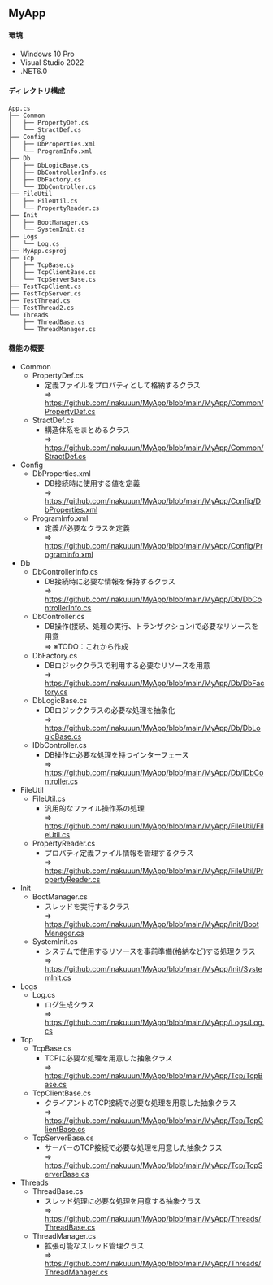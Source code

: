 ## MyApp
#### 環境
- Windows 10 Pro
- Visual Studio 2022
- .NET6.0
#### ディレクトリ構成
```
App.cs
├── Common
│   ├── PropertyDef.cs
│   └── StractDef.cs
├── Config
│   ├── DbProperties.xml
│   └── ProgramInfo.xml
├── Db
│   ├── DbLogicBase.cs
│   ├── DbControllerInfo.cs
│   ├── DbFactory.cs
│   └── IDbController.cs
├── FileUtil
│   ├── FileUtil.cs
│   └── PropertyReader.cs
├── Init
│   ├── BootManager.cs
│   └── SystemInit.cs
├── Logs
│   └── Log.cs
├── MyApp.csproj
├── Tcp
│   ├── TcpBase.cs
│   ├── TcpClientBase.cs
│   └── TcpServerBase.cs
├── TestTcpClient.cs
├── TestTcpServer.cs
├── TestThread.cs
├── TestThread2.cs
└── Threads
    ├── ThreadBase.cs
    └── ThreadManager.cs
```

#### 機能の概要
- Common
    - PropertyDef.cs
      - 定義ファイルをプロパティとして格納するクラス  
        => https://github.com/inakuuun/MyApp/blob/main/MyApp/Common/PropertyDef.cs
    - StractDef.cs
      - 構造体系をまとめるクラス  
        => https://github.com/inakuuun/MyApp/blob/main/MyApp/Common/StractDef.cs
- Config
    - DbProperties.xml
      - DB接続時に使用する値を定義  
        => https://github.com/inakuuun/MyApp/blob/main/MyApp/Config/DbProperties.xml
    - ProgramInfo.xml
      - 定義が必要なクラスを定義  
        => https://github.com/inakuuun/MyApp/blob/main/MyApp/Config/ProgramInfo.xml
- Db
    - DbControllerInfo.cs
      - DB接続時に必要な情報を保持するクラス  
        => https://github.com/inakuuun/MyApp/blob/main/MyApp/Db/DbControllerInfo.cs
    - DbController.cs
      - DB操作(接続、処理の実行、トランザクション)で必要なリソースを用意  
        => ※TODO：これから作成
    - DbFactory.cs
      - DBロジッククラスで利用する必要なリソースを用意  
        => https://github.com/inakuuun/MyApp/blob/main/MyApp/Db/DbFactory.cs
    - DbLogicBase.cs
      - DBロジッククラスの必要な処理を抽象化  
        => https://github.com/inakuuun/MyApp/blob/main/MyApp/Db/DbLogicBase.cs
    - IDbController.cs
      - DB操作に必要な処理を持つインターフェース  
        => https://github.com/inakuuun/MyApp/blob/main/MyApp/Db/IDbController.cs
- FileUtil
    - FileUtil.cs
      - 汎用的なファイル操作系の処理  
        => https://github.com/inakuuun/MyApp/blob/main/MyApp/FileUtil/FileUtil.cs
    - PropertyReader.cs
      - プロパティ定義ファイル情報を管理するクラス  
        => https://github.com/inakuuun/MyApp/blob/main/MyApp/FileUtil/PropertyReader.cs
- Init
    - BootManager.cs
      - スレッドを実行するクラス  
        => https://github.com/inakuuun/MyApp/blob/main/MyApp/Init/BootManager.cs
    - SystemInit.cs
      - システムで使用するリソースを事前準備(格納など)する処理クラス  
        => https://github.com/inakuuun/MyApp/blob/main/MyApp/Init/SystemInit.cs
- Logs
    - Log.cs
      - ログ生成クラス  
        => https://github.com/inakuuun/MyApp/blob/main/MyApp/Logs/Log.cs
- Tcp
    - TcpBase.cs
      - TCPに必要な処理を用意した抽象クラス  
        => https://github.com/inakuuun/MyApp/blob/main/MyApp/Tcp/TcpBase.cs
    - TcpClientBase.cs
      - クライアントのTCP接続で必要な処理を用意した抽象クラス  
        => https://github.com/inakuuun/MyApp/blob/main/MyApp/Tcp/TcpClientBase.cs
    - TcpServerBase.cs
      - サーバーのTCP接続で必要な処理を用意した抽象クラス  
        => https://github.com/inakuuun/MyApp/blob/main/MyApp/Tcp/TcpServerBase.cs
- Threads
    - ThreadBase.cs
      - スレッド処理に必要な処理を用意する抽象クラス  
        => https://github.com/inakuuun/MyApp/blob/main/MyApp/Threads/ThreadBase.cs
    - ThreadManager.cs
      - 拡張可能なスレッド管理クラス  
        => https://github.com/inakuuun/MyApp/blob/main/MyApp/Threads/ThreadManager.cs


